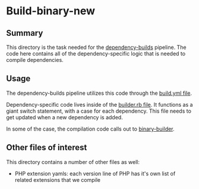 # Build-binary-new

## Summary

This directory is the task needed for the
[dependency-builds](https://github.com/cloudfoundry/buildpacks-ci/blob/master/pipelines/config/dependency-builds.yml)
pipeline. The code here contains all of the dependency-specific logic that is
needed to compile dependencies.

## Usage

The dependency-builds pipeline utilizes this code through the [build.yml
file](https://github.com/cloudfoundry/buildpacks-ci/blob/master/tasks/build-binary-new/build.yml).

Dependency-specific code lives inside of the [builder.rb
file](https://github.com/cloudfoundry/buildpacks-ci/blob/master/tasks/build-binary-new/builder.rb).
It functions as a giant switch statement, with a case for each dependency. This
file needs to get updated when a new dependency is added.

In some of the case, the compilation code calls out to
[binary-builder](https://github.com/cloudfoundry/binary-builder).

## Other files of interest

This directory contains a number of other files as well:

* PHP extension yamls: each version line of PHP has it's own list of related
  extensions that we compile
